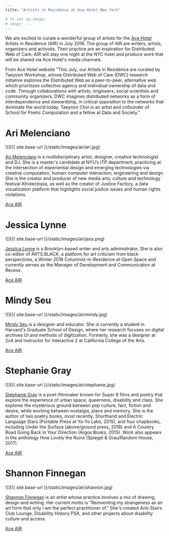 ```yaml
---
title: "Artists in Residence at Ace Hotel New York"

# To set og:image:
# image: ...
---
```

 
 We are excited to curate a wonderful group of artists for the [Ace Hotel](http://www.acehotel.com/newyork) Artists in Residence (AIR) in July 2018. The group of AIR are writers, artists, organizers and activists. Their practice are an inspiration for Distributed Web of Care. AIR will stay one night at the NYC hotel and produce work that will be shared via Ace Hotel's media channels. 

 From Ace Hotel website
 "This July, our Artists in Residence are curated by Taeyoon Workshop, whose Distributed Web of Care (DWC) research initiative explores the Distributed Web as a peer-to-peer, alternative web which prioritizes collective agency and individual ownership of data and code. Through collaborations with artists, engineers, social scientists and community organizers, DWC imagines distributed networks as a form of interdependence and stewardship, in critical opposition to the networks that dominate the world today. Taeyoon Choi is an artist and cofounder of School for Poetic Computation and a fellow at Data and Society."


 
# Ari Melenciano 

![]({{ site.base-url }}/static/images/air/ari.jpg)
 

 [Ari Melenciano](http://www.ariciano.com/) is a multidisciplinary artist, designer, creative technologist and DJ. She is a master's candidate at NYU’s ITP department, practicing at the intersection of experiential design and emerging technologies via creative computation, human-computer interaction, engineering and design. She is the creator and producer of new media arts, culture and technology festival Afrotectopia, as well as the creator of Justice Factory, a data visualization platform that highlights social justice issues and human rights violations.

[Ace AIR](http://www.acehotel.com/calendar/newyork/ace-air-taeyoon-ari-menlenciano)


# Jessica Lynne

![]({{ site.base-url }}/static/images/air/jess.png)
 
[Jessica Lynne](https://www.jessicalynne.co/) is a Brooklyn-based writer and arts administrator. She is also co-editor of ARTS.BLACK, a platform for art criticism from black perspectives, a Winter 2018 Columnist-in-Residence at Open Space and currently serves as the Manager of Development and Communication at Recess.

[Ace AIR](http://www.acehotel.com/calendar/newyork/ace-air-taeyoon-jessica-lynne)

# Mindy Seu 

![]({{ site.base-url }}/static/images/air/mindy.jpg)


[Mindy Seu](http://mindyseu.com/) is a designer and educator. She is currently a student in Harvard's Graduate School of Design, where her research focuses on digital archives UI and methods of digitization. Formerly, she was a designer at 2x4 and instructor for Interactive 2 at California College of the Arts.

[Ace AIR](http://www.acehotel.com/calendar/newyork/ace-air-taeyoon-mindy-seu)

# Stephanie Gray

![]({{ site.base-url }}/static/images/air/stephanie.jpg)

[Stephanie Gray](https://www.poetryfoundation.org/poets/stephanie-gray) is a poet-filmmaker known for Super 8 films and poetry that explore the experience of urban space, queerness, disability and class. She explores the mysterious ground between pop culture, fact, fiction and desire, while working between nostalgia, place and memory. She is the author of two poetry books, most recently, Shorthand and Electric Language Stars (Portable Press at Yo-Yo Labs, 2015), and four chapbooks, including Under the Surface (above/ground press, 2018) and A Country Road Going Back in Your Direction (Argos Books, 2015). Work also appears in the anthology How Lovely the Ruins (Spiegel & Grau/Random House, 2017).

[Ace AIR](http://www.acehotel.com/calendar/newyork/ace-air-taeyoon-stephanie-gray)


# Shannon Finnegan

![]({{ site.base-url }}/static/images/air/shannon.jpg)


[Shannon Finnegan](http://shannonfinnegan.com/) is an artist whose practice involves a mix of drawing, design and writing. Her current motto is "Reinventing my strangeness as an art form that only I am the perfect practitioner of." She's created Anti-Stairs Club Lounge, Disability History PSA, and other projects about disability culture and access.

[Ace AIR]( http://www.acehotel.com/calendar/newyork/ace-air-taeyoon-shannon-finnegan)
